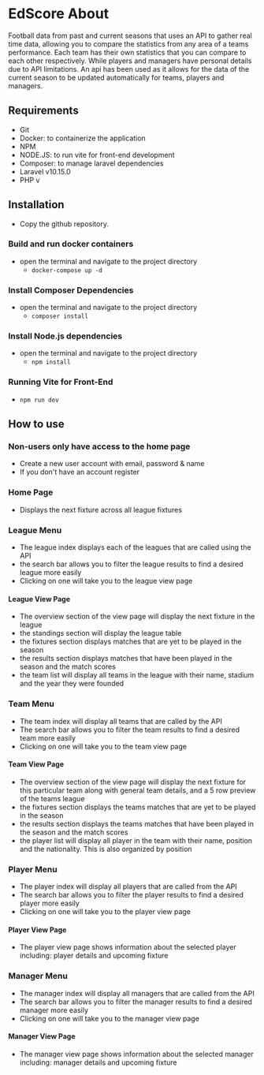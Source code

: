 # EdScore About
Football data from past and current seasons that uses an API to gather real time data, allowing you to compare the statistics from any area of a teams performance. Each team has their own statistics that you can compare to each other respectively. 
While players and managers have personal details due to API limitations.
An api has been used as it allows for the data of the current season to be updated automatically for teams, players and managers. 


## Requirements
- Git
- Docker: to containerize the application
- NPM
- NODE.JS: to run vite for front-end development
- Composer: to manage laravel dependencies
- Laravel v10.15.0
- PHP v

## Installation
 - Copy the github repository. 
### Build and run docker containers
 - open the terminal and navigate to the project directory
    - `docker-compose up -d`
### Install Composer Dependencies
 - open the terminal and navigate to the project directory
    - `composer install`
### Install Node.js dependencies 
 - open the terminal and navigate to the project directory
    - `npm install`
### Running Vite for Front-End
 - `npm run dev`



## How to use 
### Non-users only have access to the home page
 - Create a new user account with email, password & name
 - If you don't have an account register

### Home Page 
 - Displays the next fixture across all league fixtures
 
### League Menu
 - The league index displays each of the leagues that are called using the API
 - the search bar allows you to filter the league results to find a desired league more easily
 - Clicking on one will take you to the league view page
#### League View Page
 - The overview section of the view page will display the next fixture in the league 
 - the standings section will display the league table 
 - the fixtures section displays matches that are yet to be played in the season
 - the results section displays matches that have been played in the season and the match scores 
 - the team list will display all teams in the league with their name, stadium and the year they were founded

### Team Menu
 - The team index will display all teams that are called by the API 
 - The search bar allows you to filter the team results to find a desired team more easily
 - Clicking on one will take you to the team view page
#### Team View Page
 - The overview section of the view page will display the next fixture for this particular team along with general team details, and a 5 row preview of the teams league
 - the fixtures section displays the teams matches that are yet to be played in the season 
 - the results section displays the teams matches that have been played in the season and the match scores 
 - the player list will display all player in the team with their name, position and the nationality. This is also organized by position 

### Player Menu 
- The player index will display all players that are called from the API
- The search bar allows you to filter the player results to find a desired player more easily
- Clicking on one will take you to the player view page
#### Player View Page
 - The player view page shows information about the selected player including: player details and upcoming fixture

### Manager Menu
- The manager index will display all managers that are called from the API
- The search bar allows you to filter the manager results to find a desired manager more easily
- Clicking on one will take you to the manager view page
#### Manager View Page
 - The manager view page shows information about the selected manager including: manager details and upcoming fixture












